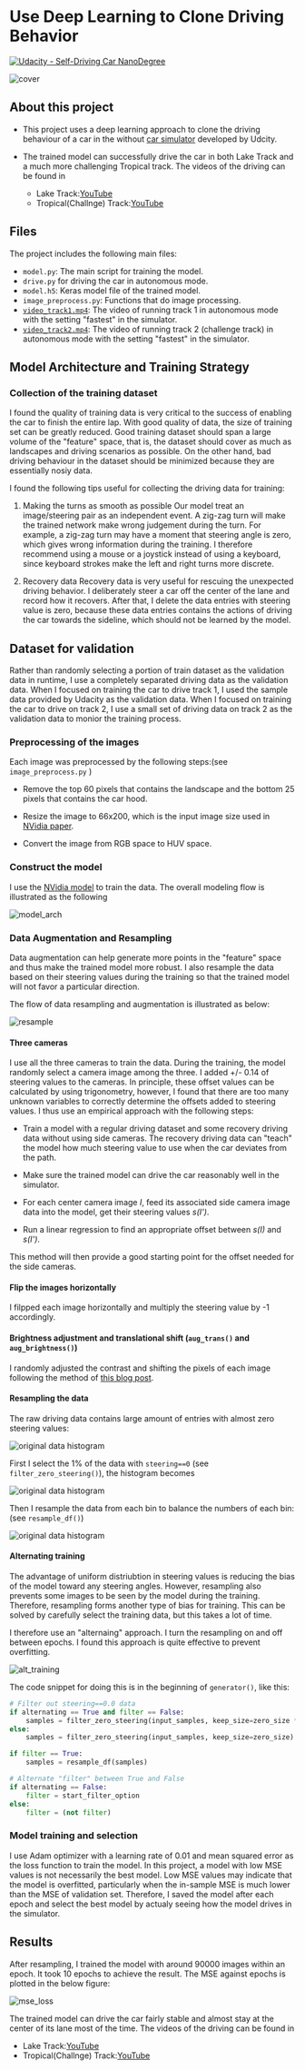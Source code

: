 # Use Deep Learning to Clone Driving Behavior

[![Udacity - Self-Driving Car NanoDegree](https://s3.amazonaws.com/udacity-sdc/github/shield-carnd.svg)](http://www.udacity.com/drive)

![cover](./examples/cover_photo_small.png)

## About this project

- This project uses a deep learning approach to clone the driving behaviour of a car in the without [car simulator](https://github.com/udacity/self-driving-car/) developed by Udcity.

- The trained model can successfully drive the car in both Lake Track and a much more challenging Tropical track. The videos of the driving can be found in
	- Lake Track:[YouTube](https://youtu.be/jZ_XtO-EU-Q)
	- Tropical(Challnge) Track:[YouTube](https://youtu.be/OyS8siF0Mpk)


## Files

The project includes the following main files:

- ```model.py```: The main script for training the model.
- ```drive.py``` for driving the car in autonomous mode.
- ```model.h5```: Keras model file of the trained model.
- ```image_preprocess.py```: Functions that do image processing.
- [```video_track1.mp4```](./video_track1.mp4): The video of running track 1 in autonomous mode with the setting "fastest" in the simulator.
- [```video_track2.mp4```](./video_track2.mp4): The video of running track 2 (challenge track) in autonomous mode with the setting "fastest" in the simulator.

## Model Architecture and Training Strategy

### Collection of the training dataset

I found the quality of training data is very critical to the success of enabling the car to finish the entire lap. With good quality of data, the size of training set can be greatly reduced.
Good training dataset should span a large volume of the "feature" space, that is, the dataset should cover as much as landscapes and driving scenarios as possible. On the other hand, bad driving behaviour in the dataset should be minimized because they are essentially nosiy data.

I found the following tips useful for collecting the driving data for training:

1. Making the turns as smooth as possible
Our model treat an image/steering pair as an independent event. A zig-zag turn will make the trained network make wrong judgement during the turn. For example, a zig-zag turn may have a moment that steering angle is zero, which gives wrong information during the training. I therefore recommend using a mouse or a joystick instead of using a keyboard, since keyboard strokes make the left and right turns more discrete.

2. Recovery data
Recovery data is very useful for rescuing the unexpected driving behavior. I deliberately steer a car off the center of the lane and record how it recovers. After that, I delete the data entries with steering value is zero, because these data entries contains the actions of driving the car towards the sideline, which should not be learned by the model.

## Dataset for validation

Rather than randomly selecting a portion of train dataset as the validation data in runtime, I use a completely separated driving data as the validation data. When I focused on training the car to drive track 1, I used the sample data provided by Udacity as the validation data. When I focused on training the car to drive on track 2, I use a small set of driving data on track 2 as the validation data to monior the training process.

### Preprocessing of the images
Each image was preprocessed by the following steps:(see ```image_preprocess.py``` )

- Remove the top 60 pixels that contains the landscape and the bottom 25 pixels that contains the car hood.

- Resize the image to 66x200, which is the input image size used in [NVidia paper](https://arxiv.org/abs/1604.07316).

- Convert the image from RGB space to HUV space.

### Construct the model
I use the [NVidia model](https://arxiv.org/abs/1604.07316) to train the data.
The overall modeling flow is illustrated as the following

![model_arch](./data_figs/00048-Model_Architecture.png)

### Data Augmentation and Resampling

Data augmentation can help generate more points in the "feature" space and thus make the trained model more robust. I also resample the data based on their steering values during the training so that the trained model will not favor a particular direction. 

The flow of data resampling and augmentation is illustrated as below:

![resample](./data_figs/00049-Image_preprocessing_flow.png)

#### Three cameras
I use all the three cameras to train the data. During the training, the model randomly select a camera image among the three. I added +/- 0.14 of steering values to the cameras. In principle, these offset values can be calculated by using trigonometry, however, I found that there are too many unknown variables to correctly determine the offsets added to steering values. I thus use an empirical approach with the following steps:

- Train a model with a regular driving dataset and some recovery driving data without using side cameras. The recovery driving data can "teach" the model how much steering value to use when the car deviates from the path.

- Make sure the trained model can drive the car reasonably well in the simulator.

- For each center camera image _I_, feed its associated side camera image data into the model, get their steering values _s(I')_.

- Run a linear regression to find an appropriate offset between _s(I)_ and _s(I')_.

This method will then provide a good starting point for the offset needed for the side cameras.


#### Flip the images horizontally
I filpped each image horizontally and multiply the steering value by -1 accordingly.


#### Brightness adjustment and translational shift (```aug_trans()``` and ```aug_brightness()```)
I randomly adjusted the contrast and shifting the pixels of each image following the method of [this blog post](https://chatbotslife.com/using-augmentation-to-mimic-human-driving-496b569760a9#.uug7vtl7i).


#### Resampling the data
The raw driving data contains large amount of entries with almost zero steering values:

![original data histogram](./data_figs/hist_raw.png)

First I select the 1% of the data with ```steering==0``` (see ```filter_zero_steering()```), the histogram becomes

![original data histogram](./data_figs/hist_1st_pass.png)

Then I resample the data from each bin to balance the numbers of each bin: (see ```resample_df()```)

![original data histogram](./data_figs/hist_uniform.png)

#### Alternating training
The advantage of uniform distriubtion in steering values is reducing the bias of the model toward any steering angles. However, resampling also prevents some images to be seen by the model during the training. Therefore, resampling forms another type of bias for training. This can be solved by carefully select the training data, but this takes a lot of time.

I therefore use an "alternaing" approach. I turn the resampling on and off between epochs. I found this approach is quite effective to prevent overfitting.

![alt_training](./data_figs/alternaing_training.png)

The code snippet for doing this is in the beginning of ```generator()```, like this:

```python
# Filter out steering==0.0 data
if alternating == True and filter == False:
    samples = filter_zero_steering(input_samples, keep_size=zero_size * 10)
else:
    samples = filter_zero_steering(input_samples, keep_size=zero_size)

if filter == True:
    samples = resample_df(samples)

# Alternate "filter" between True and False
if alternating == False:
    filter = start_filter_option
else:
    filter = (not filter)
```

### Model training and selection

I use Adam optimizer with a learning rate of 0.01 and mean squared error as the loss function to train the model. In this project, a model with low MSE values is not necessarily the best model. Low MSE values may indicate that the model is overfitted, particularly when the in-sample MSE is much lower than the MSE of validation set. Therefore, I saved the model after each epoch and select the best model by actualy seeing how the model drives in the simulator. 

## Results

After resampling, I trained the model with around 90000 images within an epoch. It took 10 epochs to achieve the result. The MSE against epochs is plotted in the below figure:

![mse_loss](./data_figs/mse_loss.png)

The trained model can drive the car fairly stable and almost stay at the center of its lane most of the time. The videos of the driving can be found in

- Lake Track:[YouTube](https://youtu.be/jZ_XtO-EU-Q)
- Tropical(Challnge) Track:[YouTube](https://youtu.be/OyS8siF0Mpk)

